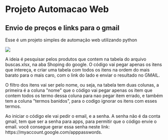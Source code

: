 <h1>Projeto Automacao Web</h1>
<h2>Envio de preços e links para o gmail</h2>

<p>Esse é um projeto simples de automação web utilizando python</p>
<p><img src='./projeto1-automacaoweb.gif'></p>

<p>A ideia é pesquisar pelos produtos que contem na tabela do arquivo buscas.xlsx, na aba Shoping do google. O código vai pegar apenas os itens que intereça, e criar uma tabela com todos os itens na ordem do mais barato para o mais caro, com o link do lado e enviar o resultado no GMAIL.</p>

<p>O filtro dos itens vai ser pelo nome, ou seja, na tabela tem duas colunas, a primeira é a coluna "nome" que o código vai pegar apenas os item que contem todos os termo dessa coluna para nao pegar item errado, e também tem a coluna "termos banidos", para o codigo ignorar os itens com esses termos. </p>

<p>Ao iniciar o código ele vai pedir o email, e a senha. A senha não é da conta gmail, tem que ser a senha para apps, para permitir que o código envie o email. você consegue gerar essa senha neste link: https://myaccount.google.com/apppasswords.</p>

